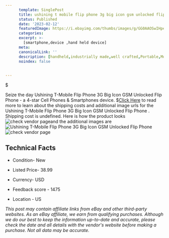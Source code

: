 ```yaml
---
      template: SinglePost
      title: ushining t mobile flip phone 3g big icon gsm unlocked flip phone 
      status: Published
      date: '2023-02-12'
      featuredImage: https://i.ebayimg.com/thumbs/images/g/GG0AAOSwIHpePNAA/s-l225.jpg
      categories: 
      excerpt: >-
        [smartphone,device ,hand held device]
      meta:
      canonicalLink: ''
      description: [handheld,industrially made,well crafted,Portable,Mobile,Compact,Convenient,Lightweight,Maneuverable,Man-portable,Miniature,Carriable,Hand-held,Light,Holdable,Transportable,Mobile device,Pocket-sized,On-the-go,Wireless,Cordless,Compact size,Convenient size, smartphone,device ,hand held device]
      noindex: false
      
        
---
```

$

Seize the day Ushining T-Mobile Flip Phone 3G Big Icon GSM Unlocked Flip Phone  - a 4-star Cell Phones & Smartphones device.
$[Click Here](https://www.ebay.com/itm/124171574265?hash=item1ce933dbf9%3Ag%3AGG0AAOSwIHpePNAA&mkevt=1&mkcid=1&mkrid=711-53200-19255-0&campid=%253CePNCampaignId%253E&customid=%253CreferenceId%253E&toolid=10049) to read more to learn about the shipping costs and additional image urls for the Ushining T-Mobile Flip Phone 3G Big Icon GSM Unlocked Flip Phone . Shipping cost is undefined. Here is how the product looks ![check vendor page](https://i.ebayimg.com/thumbs/images/g/GG0AAOSwIHpePNAA/s-l225.jpg)and the additional images are![Ushining T-Mobile Flip Phone 3G Big Icon GSM Unlocked Flip Phone ](https://i.ebayimg.com/images/g/GG0AAOSwIHpePNAA/s-l1600.jpg)![check vendor page](https://origin-galleryplus.ebayimg.com/ws/web/124171574265_2_0_1/225x225.jpg)



 ## Technical Facts 



     
      

 - Condition- New 


      

 - Listed Price- 38.99 


      

 - Currency- USD 


      

 - Feedback score - 1475 


      

 - Location - US 


      
      

 *_This post may contain affiliate links from eBay and other third-party websites. As an eBay affiliate, we earn from qualifying purchases. Although we do our best to keep the information up-to-date and accurate, please check the date and all details with the vendor's website before making a purchase. Not all data may be accurate._*






